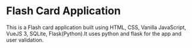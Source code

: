 # Flash Card Application

This is a Flash card application built using HTML, CSS, Vanilla JavaScript, VueJS 3, SQLite, Flask(Python).It uses python and flask for the app and user validation. 

